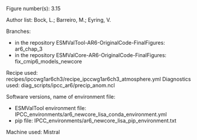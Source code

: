 Figure number(s): 3.15

Author list: Bock, L.; Barreiro, M.; Eyring, V.

Branches:
- in the repository ESMValTool-AR6-OriginalCode-FinalFigures: ar6_chap_3
- in the repository ESMValCore-AR6-OriginalCode-FinalFigures: fix_cmip6_models_newcore

Recipe used: recipes/ipccwg1ar6ch3/recipe_ipccwg1ar6ch3_atmosphere.yml
Diagnostics used: diag_scripts/ipcc_ar6/precip_anom.ncl

Software versions, name of environment file:
- ESMValTool environment file: IPCC_environments/ar6_newcore_lisa_conda_environment.yml
- pip file: IPCC_environments/ar6_newcore_lisa_pip_environment.txt

Machine used: Mistral
```
